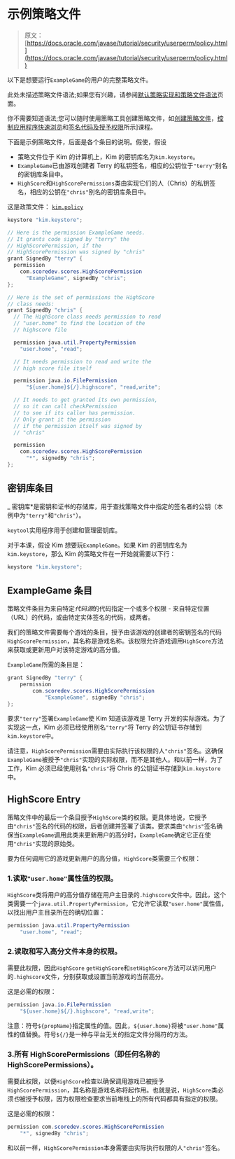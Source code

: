 # 示例策略文件

> 原文： [https://docs.oracle.com/javase/tutorial/security/userperm/policy.html](https://docs.oracle.com/javase/tutorial/security/userperm/policy.html)

以下是想要运行`ExampleGame`的用户的完整策略文件。

此处未描述策略文件语法;如果您有兴趣，请参阅[默认策略实现和策略文件语法](https://docs.oracle.com/javase/8/docs/technotes/guides/security/PolicyFiles.html)页面。

你不需要知道语法;您可以随时使用策略工具创建策略文件，如[创建策略文件](../tour1/index.html)，[控制应用程序快速浏览](../tour2/index.html)和[签名代码及授予权限](../toolsign/index.html)所示]课程。

下面是示例策略文件，后面是各个条目的说明。假使，假设

*   策略文件位于 Kim 的计算机上，Kim 的密钥库名为`kim.keystore`。
*   `ExampleGame`已由游戏创建者 Terry 的私钥签名，相应的公钥位于`"terry"`别名的密钥库条目中。
*   `HighScore`和`HighScorePermissions`类由实现它们的人（Chris）的私钥签名，相应的公钥在`"chris"`别名的密钥库条目中。

这是政策文件： [`kim.policy`](examples/kim.policy)

```java
keystore "kim.keystore";

// Here is the permission ExampleGame needs.
// It grants code signed by "terry" the
// HighScorePermission, if the
// HighScorePermission was signed by "chris"
grant SignedBy "terry" {
  permission
    com.scoredev.scores.HighScorePermission
      "ExampleGame", signedBy "chris";
};

// Here is the set of permissions the HighScore
// class needs:
grant SignedBy "chris" {
  // The HighScore class needs permission to read
  // "user.home" to find the location of the
  // highscore file

  permission java.util.PropertyPermission
    "user.home", "read";

  // It needs permission to read and write the
  // high score file itself

  permission java.io.FilePermission
      "${user.home}${/}.highscore", "read,write";

  // It needs to get granted its own permission,
  // so it can call checkPermission
  // to see if its caller has permission.
  // Only grant it the permission
  // if the permission itself was signed by
  // "chris"

  permission
    com.scoredev.scores.HighScorePermission 
      "*", signedBy "chris";
};

```

## 密钥库条目

_ 密钥库*是密钥和证书的存储库，用于查找策略文件中指定的签名者的公钥（本例中为`"terry"`和`"chris"`）。

`keytool`实用程序用于创建和管理密钥库。

对于本课，假设 Kim 想要玩`ExampleGame`。如果 Kim 的密钥库名为`kim.keystore`，那么 Kim 的策略文件在一开始就需要以下行：

```java
keystore "kim.keystore";

```

## ExampleGame 条目

策略文件条目为来自特定*代码源*的代码指定一个或多个权限 - 来自特定位置（URL）的代码，或由特定实体签名的代码，或两者。

我们的策略文件需要每个游戏的条目，授予由该游戏的创建者的密钥签名的代码`HighScorePermission`，其名称是游戏名称。该权限允许游戏调用`HighScore`方法来获取或更新用户对该特定游戏的高分值。

`ExampleGame`所需的条目是：

```java
grant SignedBy "terry" {
    permission
        com.scoredev.scores.HighScorePermission 
            "ExampleGame", signedBy "chris";
};

```

要求`"terry"`签署`ExampleGame`使 Kim 知道该游戏是 Terry 开发的实际游戏。为了实现这一点，Kim 必须已经使用别名`"terry"`将 Terry 的公钥证书存储到`kim.keystore`中。

请注意，`HighScorePermission`需要由实际执行该权限的人`"chris"`签名。这确保`ExampleGame`被授予`"chris"`实现的实际权限，而不是其他人。和以前一样，为了工作，Kim 必须已经使用别名`"chris"`将 Chris 的公钥证书存储到`kim.keystore`中。

## HighScore Entry

策略文件中的最后一个条目授予`HighScore`类的权限。更具体地说，它授予由`"chris"`签名的代码的权限，后者创建并签署了该类。要求类由`"chris"`签名确保当`ExampleGame`调用此类来更新用户的高分时，`ExampleGame`确定它正在使用`"chris"`实现的原始类。

要为任何调用它的游戏更新用户的高分值，`HighScore`类需要三个权限：

### 1.读取`"user.home"`属性值的权限。

`HighScore`类将用户的高分值存储在用户主目录的`.highscore`文件中。因此，这个类需要一个`java.util.PropertyPermission`，它允许它读取`"user.home"`属性值，以找出用户主目录所在的确切位置：

```java
permission java.util.PropertyPermission 
    "user.home", "read";

```

### 2.读取和写入高分文件本身的权限。

需要此权限，因此`HighScore` `getHighScore`和`setHighScore`方法可以访问用户的`.highscore`文件，分别获取或设置当前游戏的当前高分。

这是必需的权限：

```java
permission java.io.FilePermission
    "${user.home}${/}.highscore", "read,write";

```

注意：符号`${propName}`指定属性的值。因此，`${user.home}`将被`"user.home"`属性的值替换。符号`${/}`是一种与平台无关的指定文件分隔符的方法。

### 3.所有 HighScorePermissions（即任何名称的 HighScorePermissions）。

需要此权限，以便`HighScore`检查以确保调用游戏已被授予`HighScorePermission`，其名称是游戏名称将起作用。也就是说，`HighScore`类必须*也*被授予权限，因为权限检查要求当前堆栈上的所有代码都具有指定的权限。

这是必需的权限：

```java
permission com.scoredev.scores.HighScorePermission
    "*", signedBy "chris";

```

和以前一样，`HighScorePermission`本身需要由实际执行权限的人`"chris"`签名。